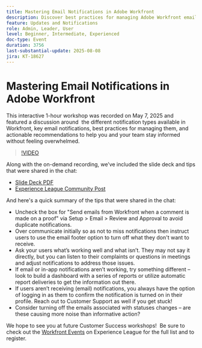 ```yaml
---
title: Mastering Email Notifications in Adobe Workfront
description: Discover best practices for managing Adobe Workfront email notifications to keep teams informed, reduce noise, and improve communication efficiency.
feature: Updates and Notifications
role: Admin, Leader, User
level: Beginner, Intermediate, Experienced
doc-type: Event
duration: 3756
last-substantial-update: 2025-08-08
jira: KT-18627
---
```


# Mastering Email Notifications in Adobe Workfront

This interactive 1-hour workshop was recorded on May 7, 2025 and featured a discussion around  the different notification types available in Workfront, key email notifications, best practices for managing them, and actionable recommendations to help you and your team stay informed without feeling overwhelmed.

>[!VIDEO](https://video.tv.adobe.com/v/3469963/?learn=on&enablevpops)

Along with the on-demand recording, we’ve included the slide deck and tips that were shared in the chat: 
 * [Slide Deck PDF](https://workfront-experience.s3.us-west-2.amazonaws.com/Training/Guides/Customer+Success+at+Scale/Mastering+Email+Notifications+in+Adobe+Workfront+050725.pdf)
 * [Experience League Community Post](https://experienceleaguecommunities.adobe.com/t5/workfront-discussions/event-follow-up-mastering-email-notifications-in-adobe-workfront/td-p/752745)

And here's a quick summary of the tips that were shared in the chat: 
 * Uncheck the box for "Send emails from Workfront when a comment is made on a proof" via Setup > Email > Review and Approval to avoid duplicate notifications. 
 * Over communicate initially so as not to miss notifications then instruct users to use the email footer option to turn off what they don't want to receive. 
 * Ask your users what’s working well and what isn’t. They may not say it directly, but you can listen to their complaints or questions in meetings and adjust notifications to address those issues.  
 * If email or in-app notifications aren’t working, try something different – look to build a dashboard with a series of reports or utilize automatic report deliveries to get the information out there.  
 * If users aren’t receiving (email) notifications, you always have the option of logging in as them to confirm the notification is turned on in their profile. Reach out to Customer Support as well if you get stuck!   
 * Consider turning off the emails associated with statuses changes – are these causing more noise than informative action?  

We hope to see you at future Customer Success workshops!  Be sure to check out the [Workfront Events](https://experienceleague.adobe.com/events/?filters=Workfront) on Experience League for the full list and to register.